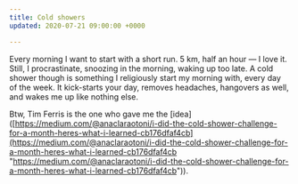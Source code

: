 ```yaml
---
title: Cold showers
updated: 2020-07-21 09:00:00 +0000

---
```

Every morning I want to start with a short run. 5 km, half an hour — I love it. Still, I procrastinate, snoozing in the morning, waking up too late. A cold shower though is something I religiously start my morning with, every day of the week. It kick-starts your day, removes headaches, hangovers as well, and wakes me up like nothing else.

Btw, Tim Ferris is the one who gave me the \[idea\]([https://medium.com/@anaclaraotoni/i-did-the-cold-shower-challenge-for-a-month-heres-what-i-learned-cb176dfaf4cb](https://medium.com/@anaclaraotoni/i-did-the-cold-shower-challenge-for-a-month-heres-what-i-learned-cb176dfaf4cb "https://medium.com/@anaclaraotoni/i-did-the-cold-shower-challenge-for-a-month-heres-what-i-learned-cb176dfaf4cb")).